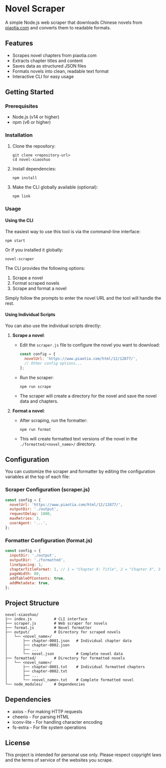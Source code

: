# Novel Scraper

A simple Node.js web scraper that downloads Chinese novels from [piaotia.com](https://www.piaotia.com) and converts them to readable formats.

## Features

- Scrapes novel chapters from piaotia.com
- Extracts chapter titles and content
- Saves data as structured JSON files
- Formats novels into clean, readable text format
- Interactive CLI for easy usage

## Getting Started

### Prerequisites

- Node.js (v14 or higher)
- npm (v6 or higher)

### Installation

1. Clone the repository:

   ```
   git clone <repository-url>
   cd novel-xiaoshuo
   ```

2. Install dependencies:

   ```
   npm install
   ```

3. Make the CLI globally available (optional):
   ```
   npm link
   ```

### Usage

#### Using the CLI

The easiest way to use this tool is via the command-line interface:

```
npm start
```

Or if you installed it globally:

```
novel-scraper
```

The CLI provides the following options:

1. Scrape a novel
2. Format scraped novels
3. Scrape and format a novel

Simply follow the prompts to enter the novel URL and the tool will handle the rest.

#### Using Individual Scripts

You can also use the individual scripts directly:

1. **Scrape a novel**:

   - Edit the `scraper.js` file to configure the novel you want to download:
     ```javascript
     const config = {
       novelUrl: 'https://www.piaotia.com/html/12/12877/',
       // Other config options...
     };
     ```
   - Run the scraper:
     ```
     npm run scrape
     ```
   - The scraper will create a directory for the novel and save the novel data and chapters.

2. **Format a novel**:
   - After scraping, run the formatter:
     ```
     npm run format
     ```
   - This will create formatted text versions of the novel in the `./formatted/<novel_name>/` directory.

## Configuration

You can customize the scraper and formatter by editing the configuration variables at the top of each file:

### Scraper Configuration (scraper.js)

```javascript
const config = {
  novelUrl: 'https://www.piaotia.com/html/12/12877/',
  outputDir: './output',
  requestDelay: 1000,
  maxRetries: 3,
  userAgent: '...',
};
```

### Formatter Configuration (format.js)

```javascript
const config = {
  inputDir: './output',
  outputDir: './formatted',
  lineSpacing: 1,
  chapterTitleFormat: 1, // 1 = "Chapter X: Title", 2 = "Chapter X", 3 = "Title"
  pageWidth: 80,
  addTableOfContents: true,
  addMetadata: true,
};
```

## Project Structure

```
novel-xiaoshuo/
├── index.js          # CLI interface
├── scraper.js        # Web scraper for novels
├── format.js         # Novel formatter
├── output/           # Directory for scraped novels
│   └── <novel_name>/
│       ├── chapter-0001.json   # Individual chapter data
│       ├── chapter-0002.json
│       ├── ...
│       └── novel.json          # Complete novel data
├── formatted/        # Directory for formatted novels
│   └── <novel_name>/
│       ├── chapter-0001.txt    # Individual formatted chapters
│       ├── chapter-0002.txt
│       ├── ...
│       └── <novel_name>.txt    # Complete formatted novel
└── node_modules/     # Dependencies
```

## Dependencies

- axios - For making HTTP requests
- cheerio - For parsing HTML
- iconv-lite - For handling character encoding
- fs-extra - For file system operations

## License

This project is intended for personal use only. Please respect copyright laws and the terms of service of the websites you scrape.
